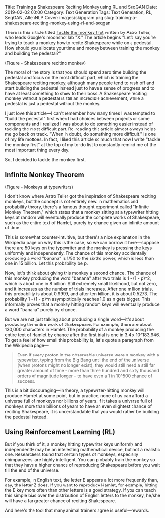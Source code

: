 Title: Training a Shakespeare Reciting Monkey using RL and SeqGAN
Date: 2019-02-02 00:00
Category: Text Generation
Tags: Text Generation, RL, SeqGAN, AllenNLP
Cover: images/skipgram.png
slug: training-a-shakespeare-reciting-monkey-using-rl-and-seqgan

There is this article titled [Tackle the monkey first](https://blog.x.company/tackle-the-monkey-first-90fd6223e04d) written by Astro Teller, who leads Google's moonshot lab "X." The article begins "Let’s say you’re trying to teach a monkey how to recite Shakespeare while on a pedestal. How should you allocate your time and money between training the monkey and building the pedestal?"

(Figure - Shakespeare reciting monkey)

The moral of the story is that you should spend zero time building the pedestal and focus on the most difficult part, which is training the Shakespeare reciting monkey, although many people tend to rush off and start building the pedestal instead just to have a sense of progress and to have at least something to show to their boss. A Shakespeare reciting monkey without a pedestal is still an incredible achievement, while a pedestal is just a pedestal without the monkey.

I just love this article—I can't remember how many times I was tempted to "build the pedestal" first when I had choices between projects or some components and I realized I was about to do something easier instead of tackling the most difficult part. Re-reading this article almost always helps me go back on track. "When in doubt, do something more difficult." is one of my life mottoes. In fact, I liked this article so much that now I write "tackle the monkey first" at the top of my to-do list to constantly remind me of the most important thing every day.

So, I decided to tackle the monkey first. 

## Infinite Monkey Theorem

(Figure - Monkeys at typewriters)

I don't know where Astro Teller got the inspiration of Shakespeare reciting monkeys, but the concept is not entirely new. In mathematics and probability theory, there's a famous thought experiment called "Infinite Monkey Theorem," which states that a monkey sitting at a typewriter hitting keys at random will eventually produce the complete works of Shakespeare, such as the entire text of Hamlet, purely by chance given an infinite amount of time. 

This is somewhat counter-intuitive, but there's a nice explanation in the Wikipedia page on why this is the case, so we can borrow it here—suppose there are 50 keys on the typewriter and the monkey is pressing the keys uniformly and independently. The chance of this monkey accidentally producing a word "banana" is 1/50 to the sixths power, which is less than one in 15 billion. Let this probability be p. 

Now, let's think about giving this monkey a second chance. The chance of this monkey producing the word "banana" after two trials is 1 - (1 - p)^2, which is about one in 8 billion. Still extremely small likelihood, but not zero, and it increases as the number of trials increases. After one million trials, this probability is about 0.9999, and after ten billion, it is about 0.5273. The probability 1 - (1 - p)^n asymptotically reaches 1.0 as n gets bigger. This informally proves that a monkey hitting random keys will eventually produce a word "banana" purely by chance.

But we are not just talking about producing a single word—it's about producing the entire work of Shakespeare. For example, there are about 130,000 characters in Hamlet. The probability of a monkey producing the entire text of Hamlet by chance after the first trial is one in 3.4 x 10^183,946. To get a feel of how small this probability is, let's quote a paragraph from the Wikipedia page—

> Even if every proton in the observable universe were a monkey with a typewriter, typing from the Big Bang until the end of the universe (when protons might no longer exist), they would still need a still far greater amount of time – more than three hundred and sixty thousand orders of magnitude longer – to have even a 1 in 10^500 chance of success.

This is a bit discouraging—in theory, a typewriter-hitting monkey will produce Hamlet at some point, but in practice, none of us can afford a universe full of monkeys nor billions of years. If it takes a universe full of monkeys more than billions of years to have an even slightest chance of reciting Shakespeare, it is understandable that you would rather be building the pedestal instead. 

## Using Reinforcement Learning (RL)

But if you think of it, a monkey hitting typewriter keys uniformly and independently may be an interesting mathematical device, but not a realistic one. Researchers found that certain types of monkeys, especially chimpanzees, are highly intelligent. You can probably train the monkey so that they have a higher chance of reproducing Shakespeare before you wait till the end of the universe.

For example, in English text, the letter E appears a lot more frequently than, say, the letter Z does. If you want to reproduce Hamlet, for example, hitting the E key more often than other letters is a good strategy. If you can teach this simple bias over the distribution of English letters to the monkey, he/she will have a far greater chance of reciting Shakespeare.

And here's the tool that many animal trainers agree is useful—rewards. 

## 